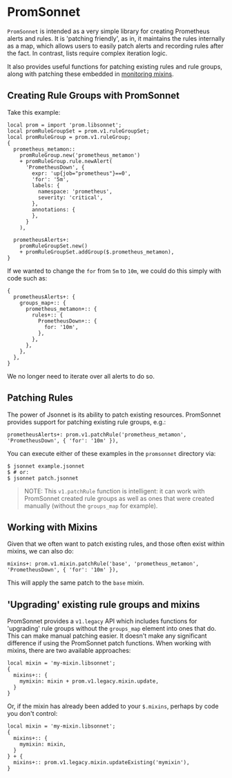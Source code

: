 # PromSonnet

`PromSonnet` is intended as a very simple library for creating Prometheus
alerts and rules. It is 'patching friendly', as in, it maintains the
rules internally as a map, which allows users to easily patch alerts and
recording rules after the fact. In contrast, lists require complex
iteration logic.

It also provides useful functions for patching existing rules and rule
groups, along with patching these embedded in [monitoring mixins](https://github.com/monitoring-mixins/docs).

## Creating Rule Groups with PromSonnet
Take this example:

```
local prom = import 'prom.libsonnet';
local promRuleGroupSet = prom.v1.ruleGroupSet;
local promRuleGroup = prom.v1.ruleGroup;
{
  prometheus_metamon::
    promRuleGroup.new('prometheus_metamon')
    + promRuleGroup.rule.newAlert(
      'PrometheusDown', {
        expr: 'up{job="prometheus"}==0',
        'for': '5m',
        labels: {
          namespace: 'prometheus',
          severity: 'critical',
        },
        annotations: {
        },
      }
    ),

  prometheusAlerts+:
    promRuleGroupSet.new()
    + promRuleGroupSet.addGroup($.prometheus_metamon),
}
```

If we wanted to change the `for` from `5m` to `10m`, we could do this
simply with code such as:

```
{
  prometheusAlerts+: {
    groups_map+:: {
      prometheus_metamon+:: {
        rules+:: {
          PrometheusDown+:: {
            for: '10m',
          },
        },
      },
    },
  },
}
```

We no longer need to iterate over all alerts to do so.

## Patching Rules
The power of Jsonnet is its ability to patch existing resources. PromSonnet provides support for
patching existing rule groups, e.g.:
```
prometheusAlerts+: prom.v1.patchRule('prometheus_metamon', 'PrometheusDown', { 'for': '10m' }),
```

You can execute either of these examples in the `promsonnet` directory
via:
```
$ jsonnet example.jsonnet
$ # or:
$ jsonnet patch.jsonnet
```
> NOTE: This `v1.patchRule` function is intelligent: it can work with PromSonnet created rule groups
as well as ones that were created manually (without the `groups_map` for example).

## Working with Mixins
Given that we often want to patch existing rules, and those often exist within mixins,
we can also do:
```
mixins+: prom.v1.mixin.patchRule('base', 'prometheus_metamon', 'PrometheusDown', { 'for': '10m' }),
```
This will apply the same patch to the `base` mixin.

## 'Upgrading' existing rule groups and mixins
PromSonnet provides a `v1.legacy` API which includes functions for 'upgrading' rule groups without the
`groups_map` element into ones that do. This can make manual patching easier. It doesn't make any
significant difference if using the PromSonnet patch functions. When working with mixins, there are
two available approaches:
```
local mixin = 'my-mixin.libsonnet';
{
  mixins+:: {
    mymixin: mixin + prom.v1.legacy.mixin.update,
  }
}

```
Or, if the mixin has already been added to your `$.mixins`, perhaps by code you don't control:
```
local mixin = 'my-mixin.libsonnet';
{
  mixins+:: {
    mymixin: mixin,
  }
} + {
  mixins+:: prom.v1.legacy.mixin.updateExisting('mymixin'),
}
```
